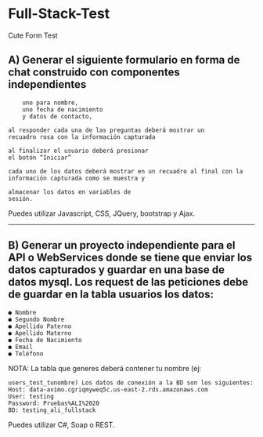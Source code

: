 # Full-Stack-Test
Cute Form Test

A) Generar el siguiente formulario en forma de chat construido con componentes
    independientes
---
    
        uno para nombre, 
        uno fecha de nacimiento 
        y datos de contacto,
    
    al responder cada una de las preguntas deberá mostrar un
    recuadro rosa con la información capturada
    
    al finalizar el usuario deberá presionar
    el botón “Iniciar”
    
    cada uno de los datos deberá mostrar en un recuadro al final con la
    información capturada como se muestra y 
    
    almacenar los datos en variables de
    sesión.

Puedes utilizar Javascript, CSS, JQuery, bootstrap y Ajax.

---------

B) Generar un proyecto independiente para el API o WebServices donde se tiene
    que enviar los datos capturados y guardar en una base de datos mysql. Los
    request de las peticiones debe de guardar en la tabla usuarios los datos:
---
    ● Nombre
    ● Segundo Nombre
    ● Apellido Paterno
    ● Apellido Materno
    ● Fecha de Nacimiento
    ● Email
    ● Teléfono

NOTA: La tabla que generes deberá contener tu nombre (ej:

    users_test_tunombre) Los datos de conexión a la BD son los siguientes:
    Host: data-avimo.cgriqmyweq5c.us-east-2.rds.amazonaws.com
    User: testing
    Password: Pruebas%ALI%2020
    BD: testing_ali_fullstack

Puedes utilizar C#, Soap o REST.